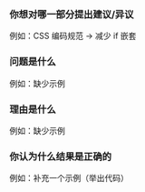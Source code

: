 ### 你想对哪一部分提出建议/异议

例如：CSS 编码规范 -> 减少 if 嵌套

### 问题是什么

例如：缺少示例

### 理由是什么

例如：缺少示例

### 你认为什么结果是正确的

例如：补充一个示例（举出代码）
